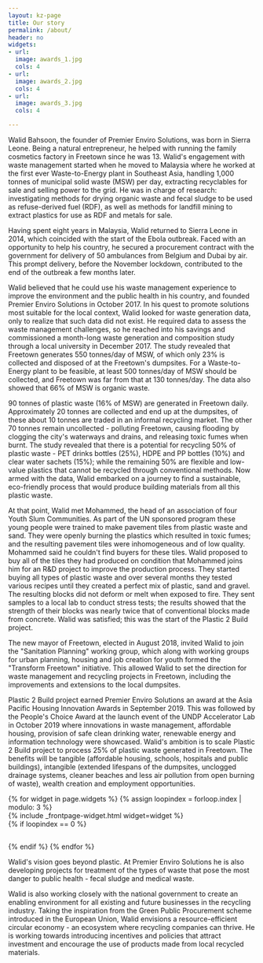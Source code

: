 ```yaml
---
layout: kz-page
title: Our story
permalink: /about/
header: no
widgets:
- url: 
  image: awards_1.jpg
  cols: 4
- url: 
  image: awards_2.jpg
  cols: 4
- url: 
  image: awards_3.jpg
  cols: 4

---
```


Walid Bahsoon, the founder of Premier Enviro Solutions, was born in Sierra Leone. 
Being a natural entrepreneur, he helped with running the family cosmetics factory in Freetown since he was 13. 
Walid's engagement with waste management started when he moved to Malaysia where he worked at the first ever Waste-to-Energy plant in Southeast Asia, handling 1,000 tonnes of municipal solid waste (MSW) per day, extracting recyclables for sale and selling power to the grid. 
He was in charge of research: investigating methods for drying organic waste and fecal sludge to be used as refuse-derived fuel (RDF), as well as methods for landfill mining to extract plastics for use as RDF and metals for sale.

Having spent eight years in Malaysia, Walid returned to Sierra Leone in 2014, which coincided with the start of the Ebola outbreak.
Faced with an opportunity to help his country, he secured a procurement contract with the government for delivery of 50 ambulances from Belgium and Dubai by air.
This prompt delivery, before the November lockdown, contributed to the end of the outbreak a few months later.

Walid believed that he could use his waste management experience to improve the environment and the public health in his country, and founded Premier Enviro Solutions in October 2017. 
In his quest to promote solutions most suitable for the local context, Walid looked for waste generation data, only to realize that such data did not exist.
He required data to assess the waste management challenges, so he reached into his savings and commissioned a month-long waste generation and composition study through a local university in December 2017.
The study revealed that Freetown generates 550 tonnes/day of MSW, of which only 23% is collected and disposed of at the Freetown's dumpsites. 
For a Waste-to-Energy plant to be feasible, at least 500 tonnes/day of MSW should be collected, and Freetown was far from that at 130 tonnes/day. 
The data also showed that 66% of MSW is organic waste.

90 tonnes of plastic waste (16% of MSW) are generated in Freetown daily. 
Approximately 20 tonnes are collected and end up at the dumpsites, of these about 10 tonnes are traded in an informal recycling market. 
The other 70 tonnes remain uncollected - polluting Freetown, causing flooding by clogging the city's waterways and drains, and releasing toxic fumes when burnt.
The study revealed that there is a potential for recycling 50% of plastic waste - PET drinks bottles (25%), HDPE and PP bottles (10%) and clear water sachets (15%); while the remaining 50% are flexible and low-value plastics that cannot be recycled through conventional methods. 
Now armed with the data, Walid embarked on a journey to find a sustainable, eco-friendly process that would produce building materials from all this plastic waste.

At that point, Walid met Mohammed, the head of an association of four Youth Slum Communities.
As part of the UN sponsored program these young people were trained to make pavement tiles from plastic waste and sand. 
They were openly burning the plastics which resulted in toxic fumes; and the resulting pavement tiles were inhomogeneous and of low quality.
Mohammed said he couldn't find buyers for these tiles.
Walid proposed to buy all of the tiles they had produced on condition that Mohammed joins him for an R&D project to improve the production process.
They started buying all types of plastic waste and over several months they tested various recipes until they created a perfect mix of plastic, sand and gravel. 
The resulting blocks did not deform or melt when exposed to fire.
They sent samples to a local lab to conduct stress tests; the results showed that the strength of their blocks was nearly twice that of conventional blocks made from concrete. 
Walid was satisfied; this was the start of the Plastic 2 Build project.

The new mayor of Freetown, elected in August 2018, invited Walid to join the "Sanitation Planning" working group, which along with working groups for urban planning, housing and job creation for youth formed the "Transform Freetown" initiative.
This allowed Walid to set the direction for waste management and recycling projects in Freetown, including the improvements and extensions to the local dumpsites.

Plastic 2 Build project earned Premier Enviro Solutions an award at the Asia Pacific Housing Innovation Awards in September 2019. 
This was followed by the People's Choice Award at the launch event of the UNDP Accelerator Lab in October 2019 where innovations in waste management, affordable housing, provision of safe clean drinking water, renewable energy and information technology were showcased.
Walid's ambition is to scale Plastic 2 Build project to process 25% of plastic waste generated in Freetown. 
The benefits will be tangible (affordable housing, schools, hospitals and public buildings), intangible (extended lifespans of the dumpsites, unclogged drainage systems, cleaner beaches and less air pollution from open burning of waste), wealth creation and employment opportunities. 

<div class="row">
  {% for widget in page.widgets %}
    {% assign loopindex = forloop.index | modulo: 3 %}
    <div id="{{ widget.anchor }}">{% include _frontpage-widget.html widget=widget %}</div>
    {% if loopindex == 0 %}
  <hr style="height:1px; visibility:hidden;" /> <!-- Prevents long first column items from pushing new rows to the right -->
    {% endif %}
  {% endfor %}
</div>

Walid's vision goes beyond plastic.
At Premier Enviro Solutions he is also developing projects for treatment of the types of waste that pose the most danger to public health - fecal sludge and medical waste. 


Walid is also working closely with the national government to create an enabling environment for all existing and future businesses in the recycling industry.
Taking the inspiration from the Green Public Procurement scheme introduced in the European Union, Walid envisions a resource-efficient circular economy - an ecosystem where recycling companies can thrive.
He is working towards introducing incentives and policies that attract investment and encourage the use of products made from local recycled materials.
